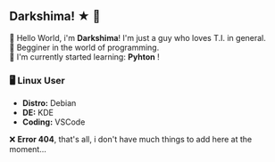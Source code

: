 ## Darkshima! ★ 🥋
👋 Hello World, i'm **Darkshima**! I'm just a guy who loves T.I. in general.   
🔩 Begginer in the world of programming.  
📕 I'm currently started learning: **Pyhton** !

### 🖥️ Linux User
- **Distro:** Debian
- **DE:** KDE
- **Coding:** VSCode

❌ **Error 404**, that's all, i don't have much things to add here at the moment...
<!--
**darrkzz/darrkzz** is a ✨ _special_ ✨ repository because its `README.md` (this file) appears on your GitHub profile.

Here are some ideas to get you started:

- 🔭 I’m currently working on ...
- 🌱 I’m currently learning ...
- 👯 I’m looking to collaborate on ...
- 🤔 I’m looking for help with ...
- 💬 Ask me about ...
- 📫 How to reach me: ...
- 😄 Pronouns: ...
- ⚡ Fun fact: ...
-->
